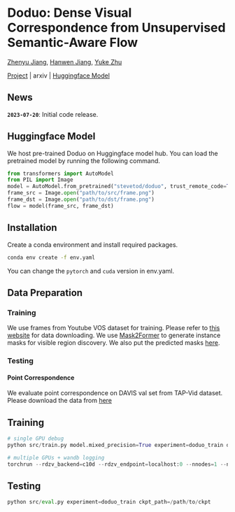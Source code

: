 # Doduo: Dense Visual Correspondence from Unsupervised Semantic-Aware Flow

[Zhenyu Jiang](http://zhenyujiang.me), [Hanwen Jiang](https://hwjiang1510.github.io/), [Yuke Zhu](https://www.cs.utexas.edu/~yukez/)

[Project](https://ut-austin-rpl.github.io/Doduo/) | arxiv | [Huggingface Model](https://huggingface.co/stevetod/doduo)

## News

**`2023-07-20`**: Initial code release.

## Huggingface Model

We host pre-trained Doduo on Huggingface model hub. You can load the pretrained model by running the following command.

```python
from transformers import AutoModel
from PIL import Image
model = AutoModel.from_pretrained("stevetod/doduo", trust_remote_code=True)
frame_src = Image.open("path/to/src/frame.png")
frame_dst = Image.open("path/to/dst/frame.png")
flow = model(frame_src, frame_dst)
```

## Installation

Create a conda environment and install required packages.

```bash
conda env create -f env.yaml
```
You can change the `pytorch` and `cuda` version in env.yaml.

## Data Preparation

### Training

We use frames from Youtube VOS dataset for training. Please refer to [this website](https://youtube-vos.org/dataset/vis/) for data downloading. We use [Mask2Former](https://github.com/facebookresearch/Mask2Former) to generate instance masks for visible region discovery. We also put the predicted masks [here]().

### Testing

#### Point Correspondence

We evaluate point correspondence on DAVIS val set from TAP-Vid dataset. Please download the data from [here](https://storage.googleapis.com/dm-tapnet/tapvid_davis.zip)

## Training

```Python
# single GPU debug
python src/train.py model.mixed_precision=True experiment=doduo_train debug=fdr

# multiple GPUs + wandb logging
torchrun --rdzv_backend=c10d --rdzv_endpoint=localhost:0 --nnodes=1 --nproc_per_node=4 src/train.py model.mixed_precision=True experiment=doduo_train logger=wandb_csv
```

## Testing

```Python
python src/eval.py experiment=doduo_train ckpt_path=/path/to/ckpt
```